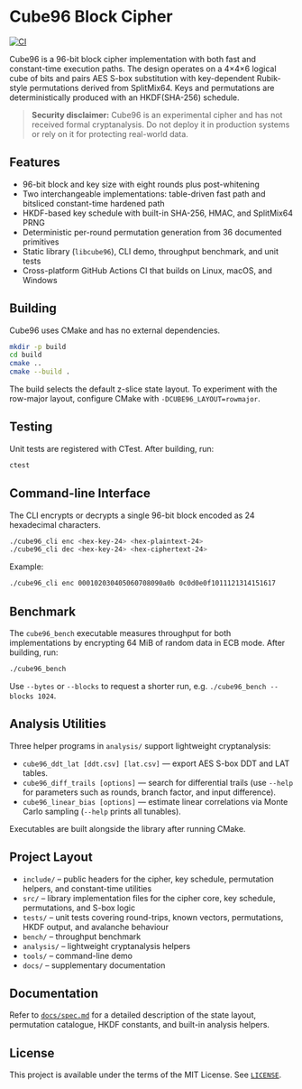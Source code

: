 # Cube96 Block Cipher

[![CI](https://github.com/OWNER/96bit-block-cipher/actions/workflows/ci.yml/badge.svg)](https://github.com/OWNER/96bit-block-cipher/actions/workflows/ci.yml)

Cube96 is a 96-bit block cipher implementation with both fast and constant-time
execution paths. The design operates on a 4×4×6 logical cube of bits and pairs
AES S-box substitution with key-dependent Rubik-style permutations derived from
SplitMix64. Keys and permutations are deterministically produced with an
HKDF(SHA-256) schedule.

> **Security disclaimer:** Cube96 is an experimental cipher and has not
> received formal cryptanalysis. Do not deploy it in production systems or rely
> on it for protecting real-world data.

## Features

- 96-bit block and key size with eight rounds plus post-whitening
- Two interchangeable implementations: table-driven fast path and bitsliced
  constant-time hardened path
- HKDF-based key schedule with built-in SHA-256, HMAC, and SplitMix64 PRNG
- Deterministic per-round permutation generation from 36 documented primitives
- Static library (`libcube96`), CLI demo, throughput benchmark, and unit tests
- Cross-platform GitHub Actions CI that builds on Linux, macOS, and Windows

## Building

Cube96 uses CMake and has no external dependencies.

```sh
mkdir -p build
cd build
cmake ..
cmake --build .
```

The build selects the default z-slice state layout. To experiment with the
row-major layout, configure CMake with `-DCUBE96_LAYOUT=rowmajor`.

## Testing

Unit tests are registered with CTest. After building, run:

```sh
ctest
```

## Command-line Interface

The CLI encrypts or decrypts a single 96-bit block encoded as 24 hexadecimal
characters.

```sh
./cube96_cli enc <hex-key-24> <hex-plaintext-24>
./cube96_cli dec <hex-key-24> <hex-ciphertext-24>
```

Example:

```sh
./cube96_cli enc 000102030405060708090a0b 0c0d0e0f1011121314151617
```

## Benchmark

The `cube96_bench` executable measures throughput for both implementations by
encrypting 64 MiB of random data in ECB mode. After building, run:

```sh
./cube96_bench
```

Use `--bytes` or `--blocks` to request a shorter run, e.g. `./cube96_bench --blocks 1024`.

## Analysis Utilities

Three helper programs in `analysis/` support lightweight cryptanalysis:

- `cube96_ddt_lat [ddt.csv] [lat.csv]` — export AES S-box DDT and LAT tables.
- `cube96_diff_trails [options]` — search for differential trails (use
  `--help` for parameters such as rounds, branch factor, and input difference).
- `cube96_linear_bias [options]` — estimate linear correlations via Monte Carlo
  sampling (`--help` prints all tunables).

Executables are built alongside the library after running CMake.

## Project Layout

- `include/` – public headers for the cipher, key schedule, permutation helpers,
  and constant-time utilities
- `src/` – library implementation files for the cipher core, key schedule,
  permutations, and S-box logic
- `tests/` – unit tests covering round-trips, known vectors, permutations,
  HKDF output, and avalanche behaviour
- `bench/` – throughput benchmark
- `analysis/` – lightweight cryptanalysis helpers
- `tools/` – command-line demo
- `docs/` – supplementary documentation

## Documentation

Refer to [`docs/spec.md`](docs/spec.md) for a detailed description of the state
layout, permutation catalogue, HKDF constants, and built-in analysis helpers.

## License

This project is available under the terms of the MIT License. See
[`LICENSE`](LICENSE).
